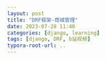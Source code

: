 ```yaml
---
layout: post
title: "DRF框架-商城管理"
date: 2023-07-28 11:40
categories: [django, learning]
tags: [django, DRF, b站视频]
typora-root-url: ..
---
```



